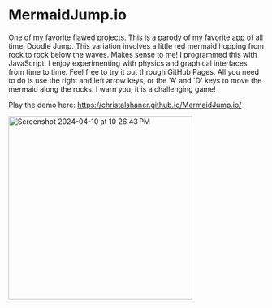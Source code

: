 # MermaidJump.io

One of my favorite flawed projects. This is a parody of my favorite app of all time, Doodle Jump. 
This variation involves a little red mermaid hopping from rock to rock below the waves. Makes sense to me!
I programmed this with JavaScript. I enjoy experimenting with physics and graphical interfaces from time to time. Feel free to try it out through GitHub Pages. All you need to do is use the right and left arrow keys, or the 'A' and 'D' keys to move the mermaid along the rocks. I warn you, it is a challenging game! 

Play the demo here: https://christalshaner.github.io/MermaidJump.io/

<img width="362" alt="Screenshot 2024-04-10 at 10 26 43 PM" src="https://github.com/ChristalShaner/MermaidJump.io/assets/162538558/3522e499-996f-457f-a919-dec725ae6e4b">
